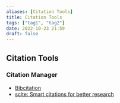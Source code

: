 ```yaml
---
aliases: [Citation Tools]
title: Citation Tools
tags: ["tag1", "tag2"]
date: 2022-10-23 21:59
draft: false
---
```


## Citation Tools

### Citation Manager

- [Bibcitation](https://www.bibcitation.com/)
- [scite: Smart citations for better research](https://scite.ai/)
